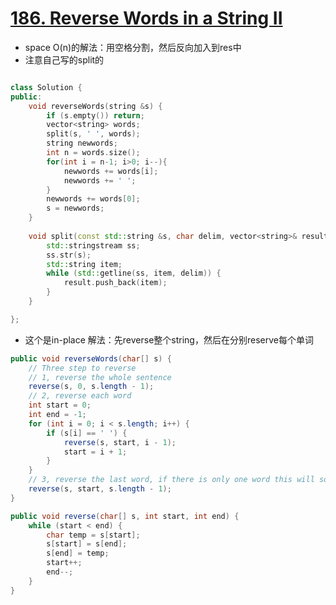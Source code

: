 # [186. Reverse Words in a String II](https://leetcode.com/problems/reverse-words-in-a-string-ii/?tab=Description)
* space O(n)的解法：用空格分割，然后反向加入到res中
* 注意自己写的split的

```c++

class Solution {
public:
    void reverseWords(string &s) {
        if (s.empty()) return;
        vector<string> words;
        split(s, ' ', words);
        string newwords;
        int n = words.size();
        for(int i = n-1; i>0; i--){
            newwords += words[i];
            newwords += ' ';
        }
        newwords += words[0];
        s = newwords;
    }
    
	void split(const std::string &s, char delim, vector<string>& result) {
		std::stringstream ss;
		ss.str(s);
		std::string item;
		while (std::getline(ss, item, delim)) {
			result.push_back(item);
		}
	}

};
```

*  这个是in-place 解法：先reverse整个string，然后在分别reserve每个单词

```java
public void reverseWords(char[] s) {
    // Three step to reverse
    // 1, reverse the whole sentence
    reverse(s, 0, s.length - 1);
    // 2, reverse each word
    int start = 0;
    int end = -1;
    for (int i = 0; i < s.length; i++) {
        if (s[i] == ' ') {
            reverse(s, start, i - 1);
            start = i + 1;
        }
    }
    // 3, reverse the last word, if there is only one word this will solve the corner case
    reverse(s, start, s.length - 1);
}

public void reverse(char[] s, int start, int end) {
    while (start < end) {
        char temp = s[start];
        s[start] = s[end];
        s[end] = temp;
        start++;
        end--;
    }
}
```


